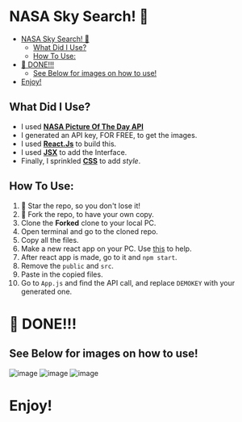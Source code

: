 # NASA Sky Search! 🌠

- [NASA Sky Search! 🌠](#nasa-sky-search-)
  - [What Did I Use?](#what-did-i-use)
  - [How To Use:](#how-to-use)
- [🌟 DONE!!!](#-done)
  - [See Below for images on how to use!](#see-below-for-images-on-how-to-use)
- [Enjoy!](#enjoy)

## What Did I Use?

- I used [**NASA Picture Of The Day API**](https://api.nasa.gov/)
- I generated an API key, FOR FREE, to get the images.
- I used [**React.Js**](https://reactjs.org/) to build this.
- I used [**JSX**](https://reactjs.org/docs/introducing-jsx.html) to add the Interface.
- Finally, I sprinkled [**CSS**](https://www.w3schools.com/css/) to add *style*.

## How To Use:

1. 🌟 Star the repo, so you don't lose it!
2. 🍴 Fork the repo, to have your own copy.
3. Clone the **Forked** clone to your local PC.
4. Open terminal and go to the cloned repo.
5. Copy all the files.
6. Make a new react app on your PC. Use [this](https://reactjs.org/docs/create-a-new-react-app.html) to help.
7. After react app is made, go to it and `npm start`.
8. Remove the `public` and `src`.
9. Paste in the copied files.
10. Go to `App.js` and find the API call, and replace `DEMOKEY` with your generated one.

# 🌟 DONE!!!

## See Below for images on how to use!

![image](https://user-images.githubusercontent.com/70807500/131732329-53dd2701-2e4a-48c2-a7e9-6c654d14542a.png)
![image](https://user-images.githubusercontent.com/70807500/131732428-3f261c0f-79f1-464a-a539-bf38b2ba8ff0.png)
![image](https://user-images.githubusercontent.com/70807500/131732471-8a1dc299-64dd-4bf8-9acd-43c5e560b348.png)

# Enjoy!

